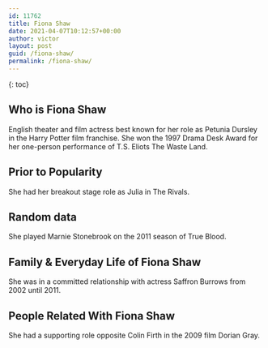 ```yaml
---
id: 11762
title: Fiona Shaw
date: 2021-04-07T10:12:57+00:00
author: victor
layout: post
guid: /fiona-shaw/
permalink: /fiona-shaw/
---
```



{: toc}


## Who is Fiona Shaw



English theater and film actress best known for her role as Petunia Dursley in the Harry Potter film franchise. She won the 1997 Drama Desk Award for her one-person performance of T.S. Eliots The Waste Land.

                
                
                
## Prior to Popularity



She had her breakout stage role as Julia in The Rivals.

                
                
                
## Random data



She played Marnie Stonebrook on the 2011 season of True Blood.

                
                
                
## Family & Everyday Life of Fiona Shaw



She was in a committed relationship with actress Saffron Burrows from 2002 until 2011.

                
                
                
## People Related With Fiona Shaw



She had a supporting role opposite Colin Firth in the 2009 film Dorian Gray.

                
              
            
          
          
          